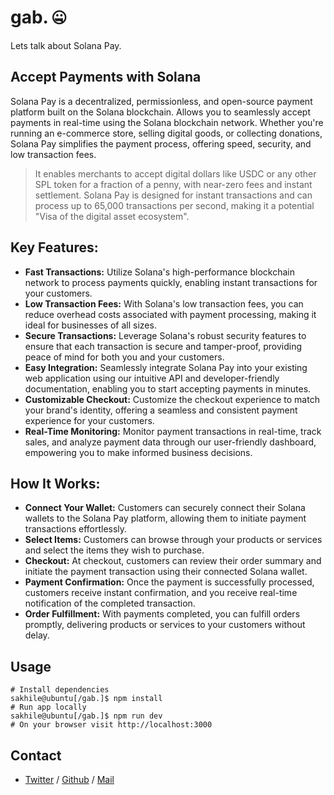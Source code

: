 # gab. 🤐 
Lets talk about Solana Pay.

## Accept Payments with Solana
Solana Pay is a decentralized, permissionless, and open-source payment platform built on the Solana blockchain. Allows you to seamlessly accept payments in real-time using the Solana blockchain network. Whether you're running an e-commerce store, selling digital goods, or collecting donations, Solana Pay simplifies the payment process, offering speed, security, and low transaction fees.
>It enables merchants to accept digital dollars like USDC or any other SPL token for a fraction of a penny, with near-zero fees and instant settlement. Solana Pay is designed for instant transactions and can process up to 65,000 transactions per second, making it a potential "Visa of the digital asset ecosystem".

## Key Features:
* **Fast Transactions:** Utilize Solana's high-performance blockchain network to process payments quickly, enabling instant transactions for your customers.
* **Low Transaction Fees:** With Solana's low transaction fees, you can reduce overhead costs associated with payment processing, making it ideal for businesses of all sizes.
* **Secure Transactions:** Leverage Solana's robust security features to ensure that each transaction is secure and tamper-proof, providing peace of mind for both you and your customers.
* **Easy Integration:** Seamlessly integrate Solana Pay into your existing web application using our intuitive API and developer-friendly documentation, enabling you to start accepting payments in minutes.
* **Customizable Checkout:** Customize the checkout experience to match your brand's identity, offering a seamless and consistent payment experience for your customers.
* **Real-Time Monitoring:** Monitor payment transactions in real-time, track sales, and analyze payment data through our user-friendly dashboard, empowering you to make informed business decisions.

## How It Works:
* **Connect Your Wallet:** Customers can securely connect their Solana wallets to the Solana Pay platform, allowing them to initiate payment transactions effortlessly.
* **Select Items:** Customers can browse through your products or services and select the items they wish to purchase.
* **Checkout:** At checkout, customers can review their order summary and initiate the payment transaction using their connected Solana wallet.
* **Payment Confirmation:** Once the payment is successfully processed, customers receive instant confirmation, and you receive real-time notification of the completed transaction.
* **Order Fulfillment:** With payments completed, you can fulfill orders promptly, delivering products or services to your customers without delay.

## Usage
```shell
# Install dependencies
sakhile@ubuntu[/gab.]$ npm install
# Run app locally
sakhile@ubuntu[/gab.]$ npm run dev
# On your browser visit http://localhost:3000
```

## Contact
 * [Twitter](https://www.twitter.com/sakhilelindah) / [Github](https://github.com/sakhi-4096) / [Mail](mailto:sakhilelindah@protonmail.com)
